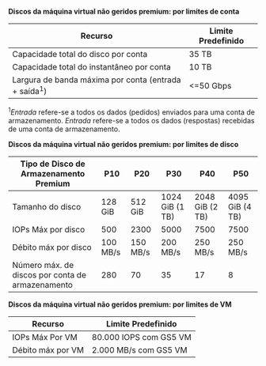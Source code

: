 **Discos da máquina virtual não geridos premium: por limites de conta**

| Recurso | Limite Predefinido |
| --- | --- |
| Capacidade total do disco por conta |35 TB |
| Capacidade total do instantâneo por conta |10 TB |
| Largura de banda máxima por conta (entrada + saída<sup>1</sup>) |<=50 Gbps |

<sup>1</sup>*Entrada* refere-se a todos os dados (pedidos) enviados para uma conta de armazenamento. *Entrada* refere-se a todos os dados (respostas) recebidas de uma conta de armazenamento.

**Discos da máquina virtual não geridos premium: por limites de disco**

| Tipo de Disco de Armazenamento Premium | P10 | P20 | P30 | P40 | P50 |
| --- | --- | --- | --- | --- | --- |
| Tamanho do disco |128 GiB |512 GiB |1024 GiB (1 TB) |2048 GiB (2 TB)|4095 GiB (4 TB)|
| IOPs Máx por disco |500 |2300 |5000 |7500 |7500 |
| Débito máx por disco |100 MB/s | 150 MB/s |200 MB/s |250 MB/s |250 MB/s |
| Número máx. de discos por conta de armazenamento |280 |70 |35 | 17 | 8 |

**Discos da máquina virtual não geridos premium: por limites de VM**

| Recurso | Limite Predefinido |
| --- | --- |
| IOPs Máx Por VM |80.000 IOPS com GS5 VM |
| Débito máx por VM |2.000 MB/s com GS5 VM |

